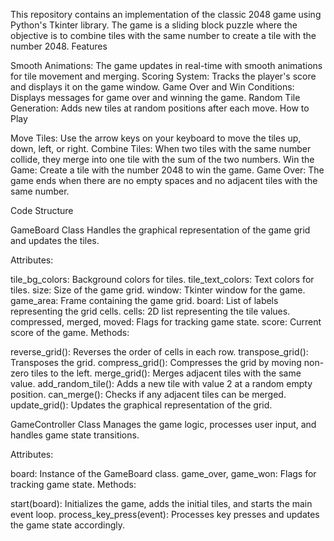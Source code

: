 This repository contains an implementation of the classic 2048 game using Python's Tkinter library. The game is a sliding block puzzle where the objective is to combine tiles with the same number to create a tile with the number 2048.
Features

Smooth Animations: The game updates in real-time with smooth animations for tile movement and merging.
Scoring System: Tracks the player's score and displays it on the game window.
Game Over and Win Conditions: Displays messages for game over and winning the game.
Random Tile Generation: Adds new tiles at random positions after each move.
How to Play

Move Tiles: Use the arrow keys on your keyboard to move the tiles up, down, left, or right.
Combine Tiles: When two tiles with the same number collide, they merge into one tile with the sum of the two numbers.
Win the Game: Create a tile with the number 2048 to win the game.
Game Over: The game ends when there are no empty spaces and no adjacent tiles with the same number.

Code Structure

GameBoard Class
Handles the graphical representation of the game grid and updates the tiles.

Attributes:

tile_bg_colors: Background colors for tiles.
tile_text_colors: Text colors for tiles.
size: Size of the game grid.
window: Tkinter window for the game.
game_area: Frame containing the game grid.
board: List of labels representing the grid cells.
cells: 2D list representing the tile values.
compressed, merged, moved: Flags for tracking game state.
score: Current score of the game.
Methods:

reverse_grid(): Reverses the order of cells in each row.
transpose_grid(): Transposes the grid.
compress_grid(): Compresses the grid by moving non-zero tiles to the left.
merge_grid(): Merges adjacent tiles with the same value.
add_random_tile(): Adds a new tile with value 2 at a random empty position.
can_merge(): Checks if any adjacent tiles can be merged.
update_grid(): Updates the graphical representation of the grid.

GameController Class
Manages the game logic, processes user input, and handles game state transitions.

Attributes:

board: Instance of the GameBoard class.
game_over, game_won: Flags for tracking game state.
Methods:

start(board): Initializes the game, adds the initial tiles, and starts the main event loop.
process_key_press(event): Processes key presses and updates the game state accordingly.

